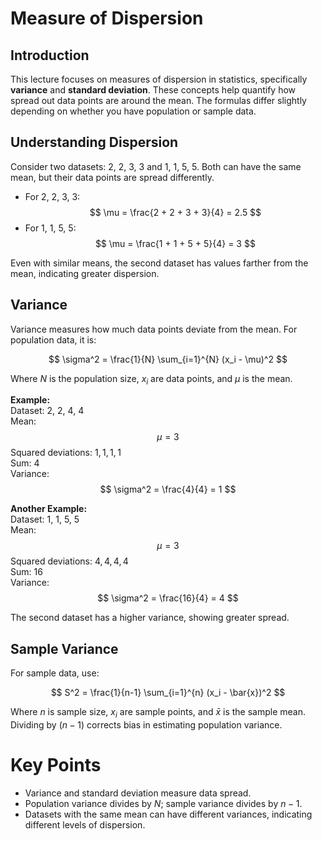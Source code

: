 Measure of Dispersion
=====================

Introduction
------------

This lecture focuses on measures of dispersion in statistics, specifically **variance** and **standard deviation**. These concepts help quantify how spread out data points are around the mean. The formulas differ slightly depending on whether you have population or sample data.

Understanding Dispersion
------------------------

Consider two datasets: 2, 2, 3, 3 and 1, 1, 5, 5. Both can have the same mean, but their data points are spread differently.

- For 2, 2, 3, 3:  
    $$ \mu = \frac{2 + 2 + 3 + 3}{4} = 2.5 $$
- For 1, 1, 5, 5:  
    $$ \mu = \frac{1 + 1 + 5 + 5}{4} = 3 $$

Even with similar means, the second dataset has values farther from the mean, indicating greater dispersion.

Variance
--------

Variance measures how much data points deviate from the mean. For population data, it is:

$$ \sigma^2 = \frac{1}{N} \sum_{i=1}^{N} (x_i - \mu)^2 $$

Where $N$ is the population size, $x_i$ are data points, and $\mu$ is the mean.

**Example:**  
Dataset: 2, 2, 4, 4  
Mean: $$ \mu = 3 $$
Squared deviations: $1, 1, 1, 1$  
Sum: $4$  
Variance: $$ \sigma^2 = \frac{4}{4} = 1 $$

**Another Example:**  
Dataset: 1, 1, 5, 5  
Mean: $$ \mu = 3 $$
Squared deviations: $4, 4, 4, 4$  
Sum: $16$  
Variance: $$ \sigma^2 = \frac{16}{4} = 4 $$

The second dataset has a higher variance, showing greater spread.

Sample Variance
---------------

For sample data, use:

$$ S^2 = \frac{1}{n-1} \sum_{i=1}^{n} (x_i - \bar{x})^2 $$

Where $n$ is sample size, $x_i$ are sample points, and $\bar{x}$ is the sample mean. Dividing by $(n-1)$ corrects bias in estimating population variance.

Key Points
==========

- Variance and standard deviation measure data spread.
- Population variance divides by $N$; sample variance divides by $n-1$.
- Datasets with the same mean can have different variances, indicating different levels of dispersion.
